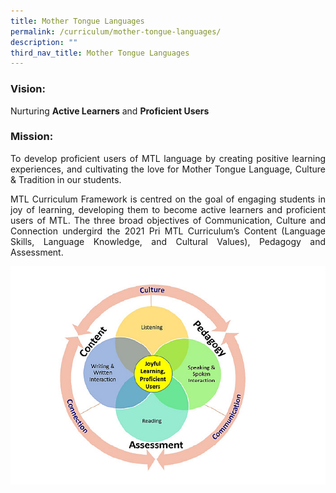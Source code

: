```yaml
---
title: Mother Tongue Languages
permalink: /curriculum/mother-tongue-languages/
description: ""
third_nav_title: Mother Tongue Languages
---
```

### Vision:
Nurturing <b>Active Learners</b> and <b>Proficient Users</b>


### Mission:
<p style="text-align: justify;">To develop proficient users of MTL language by creating positive learning experiences, and cultivating the love for Mother Tongue Language, Culture & Tradition in our students.


<p style="text-align: justify;">MTL Curriculum Framework is centred on the goal of engaging students in joy of learning, developing them to become active learners and proficient users of MTL. The three broad objectives of Communication, Culture and Connection undergird the 2021 Pri MTL Curriculum’s Content (Language Skills, Language Knowledge, and Cultural Values), Pedagogy and Assessment.
	
![](/images/MT%20diagram.png)
	
	